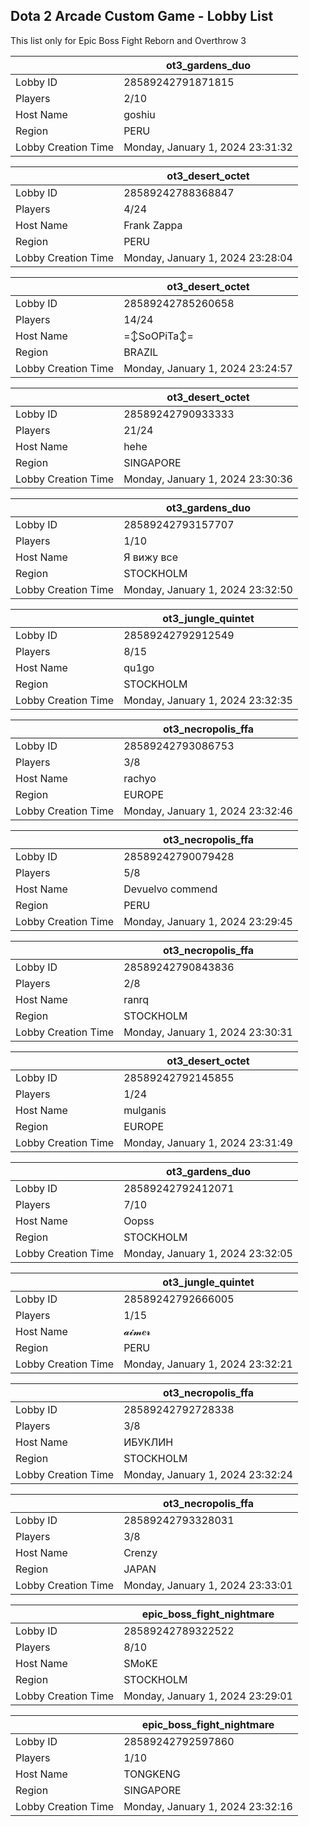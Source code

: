 ## Dota 2 Arcade Custom Game - Lobby List

This list only for Epic Boss Fight Reborn and Overthrow 3

|  | ot3_gardens_duo |
| ------ | ------ |
| Lobby ID | 28589242791871815 |
| Players | 2/10 |
| Host Name | goshiu |
| Region | PERU |
| Lobby Creation Time | Monday, January 1, 2024 23:31:32 |


|  | ot3_desert_octet |
| ------ | ------ |
| Lobby ID | 28589242788368847 |
| Players | 4/24 |
| Host Name | Frank Zappa |
| Region | PERU |
| Lobby Creation Time | Monday, January 1, 2024 23:28:04 |


|  | ot3_desert_octet |
| ------ | ------ |
| Lobby ID | 28589242785260658 |
| Players | 14/24 |
| Host Name | =↕SoOPiTa↕= |
| Region | BRAZIL |
| Lobby Creation Time | Monday, January 1, 2024 23:24:57 |


|  | ot3_desert_octet |
| ------ | ------ |
| Lobby ID | 28589242790933333 |
| Players | 21/24 |
| Host Name | hehe |
| Region | SINGAPORE |
| Lobby Creation Time | Monday, January 1, 2024 23:30:36 |


|  | ot3_gardens_duo |
| ------ | ------ |
| Lobby ID | 28589242793157707 |
| Players | 1/10 |
| Host Name | Я вижу все |
| Region | STOCKHOLM |
| Lobby Creation Time | Monday, January 1, 2024 23:32:50 |


|  | ot3_jungle_quintet |
| ------ | ------ |
| Lobby ID | 28589242792912549 |
| Players | 8/15 |
| Host Name | qu1go |
| Region | STOCKHOLM |
| Lobby Creation Time | Monday, January 1, 2024 23:32:35 |


|  | ot3_necropolis_ffa |
| ------ | ------ |
| Lobby ID | 28589242793086753 |
| Players | 3/8 |
| Host Name | rachyo |
| Region | EUROPE |
| Lobby Creation Time | Monday, January 1, 2024 23:32:46 |


|  | ot3_necropolis_ffa |
| ------ | ------ |
| Lobby ID | 28589242790079428 |
| Players | 5/8 |
| Host Name | Devuelvo commend |
| Region | PERU |
| Lobby Creation Time | Monday, January 1, 2024 23:29:45 |


|  | ot3_necropolis_ffa |
| ------ | ------ |
| Lobby ID | 28589242790843836 |
| Players | 2/8 |
| Host Name | ranrq |
| Region | STOCKHOLM |
| Lobby Creation Time | Monday, January 1, 2024 23:30:31 |


|  | ot3_desert_octet |
| ------ | ------ |
| Lobby ID | 28589242792145855 |
| Players | 1/24 |
| Host Name | mulganis |
| Region | EUROPE |
| Lobby Creation Time | Monday, January 1, 2024 23:31:49 |


|  | ot3_gardens_duo |
| ------ | ------ |
| Lobby ID | 28589242792412071 |
| Players | 7/10 |
| Host Name | Oopss |
| Region | STOCKHOLM |
| Lobby Creation Time | Monday, January 1, 2024 23:32:05 |


|  | ot3_jungle_quintet |
| ------ | ------ |
| Lobby ID | 28589242792666005 |
| Players | 1/15 |
| Host Name | 𝓪𝓲𝓶𝒆𝓻 |
| Region | PERU |
| Lobby Creation Time | Monday, January 1, 2024 23:32:21 |


|  | ot3_necropolis_ffa |
| ------ | ------ |
| Lobby ID | 28589242792728338 |
| Players | 3/8 |
| Host Name | ИБУКЛИН |
| Region | STOCKHOLM |
| Lobby Creation Time | Monday, January 1, 2024 23:32:24 |


|  | ot3_necropolis_ffa |
| ------ | ------ |
| Lobby ID | 28589242793328031 |
| Players | 3/8 |
| Host Name | Crenzy |
| Region | JAPAN |
| Lobby Creation Time | Monday, January 1, 2024 23:33:01 |


|  | epic_boss_fight_nightmare |
| ------ | ------ |
| Lobby ID | 28589242789322522 |
| Players | 8/10 |
| Host Name | SMoKE |
| Region | STOCKHOLM |
| Lobby Creation Time | Monday, January 1, 2024 23:29:01 |


|  | epic_boss_fight_nightmare |
| ------ | ------ |
| Lobby ID | 28589242792597860 |
| Players | 1/10 |
| Host Name | TONGKENG |
| Region | SINGAPORE |
| Lobby Creation Time | Monday, January 1, 2024 23:32:16 |


